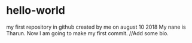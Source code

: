 # hello-world
my first repository in github created by me on august 10 2018
My nane is Tharun. Now I am going to make my first commit.
//Add some bio.
